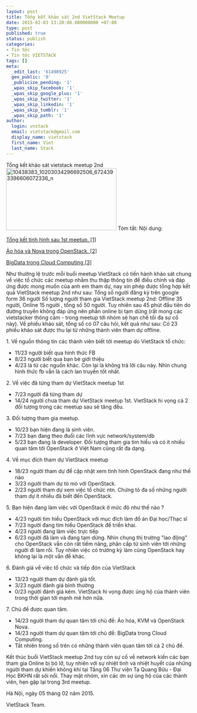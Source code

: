 ```yaml
---
layout: post
title: Tổng kết khảo sát 2nd VietStack Meetup
date: 2015-02-03 13:20:08.000000000 +07:00
type: post
published: true
status: publish
categories:
- Tin tức
- Tin tức VIETSTACK
tags: []
meta:
  _edit_last: '61498925'
  geo_public: '0'
  _publicize_pending: '1'
  _wpas_skip_facebook: '1'
  _wpas_skip_google_plus: '1'
  _wpas_skip_twitter: '1'
  _wpas_skip_linkedin: '1'
  _wpas_skip_tumblr: '1'
  _wpas_skip_path: '1'
author:
  login: vnstack
  email: vietstack@gmail.com
  display_name: vietstack
  first_name: Viet
  last_name: Stack
---
```

<p>Tổng kết khảo sát vietstack meetup 2nd <a href="https://vietstack.files.wordpress.com/2015/02/10438383_10203034296692506_6724393396606072336_n.jpg"><img class="aligncenter size-medium wp-image-448" src="{{ site.baseurl }}/assets/10438383_10203034296692506_6724393396606072336_n.jpg?w=300" alt="10438383_10203034296692506_6724393396606072336_n" width="300" height="169" /></a> Tóm tắt: Nội dung:</p>
<p><span class="text_exposed_show"> <a href="http://www.slideshare.net/vietstack/viet-stack-2nd-meetup-tong-ket-tinh-hinh-sau-1st-meetup">Tổng kết tình hình sau 1st meetup. [1]</a></span></p>
<p><span class="text_exposed_show"> <a href="http://www.slideshare.net/vietstack/aohoa-slide-vietstackv2">Ảo hóa và Nova trong OpenStack. [2]</a></span></p>
<p><span class="text_exposed_show"> <a href="http://www.slideshare.net/microlife/bigdata-cloudcomputingvietstack">BigData trong Cloud Computing [3]</a></span></p>
<p><!--more--> Như thường lệ trước mỗi buổi meetup VietStack có tiến hành khảo sát chung về việc tổ chức các meetup nhằm thu thập thông tin để điều chỉnh và đáp ứng được mong muốn của anh em tham dự, nay xin phép được tổng hợp kết quả VietStack meetup 2nd như sau: Tổng số người đăng ký trên google form 36 người Số lượng người tham gia VietStack meetup 2nd: Offline 35 người, Online 15 người , tổng số 50 người. Tuy nhiên sau 45 phút đầu tiên do đường truyền không đáp ứng nên phần online bị tạm dừng (rất mong các vietstacker thông cảm - trong meetup tới nhóm sẽ hạn chế tối đa sự cố này). Về phiếu khảo sát, tổng số có 07 câu hỏi, kết quả như sau: Có 23 phiếu khảo sát được thu lại từ những thành viên tham dự offline.</p>
<p>1. Về nguồn thông tin các thành viên biết tới meetup do VietStack tổ chức:</p>
<ul>
<li>11/23 người biết qua hình thức FB</li>
<li>8/23 người biết qua bạn bè giới thiệu</li>
<li>4/23 là từ các nguồn khác. Còn lại là không trả lời câu này. Nhìn chung hình thức fb vẫn là cách lan truyền tốt nhất.</li>
</ul>
<p>2. Về việc đã từng tham dự VietStack meetup 1st</p>
<ul>
<li>7/23 người đã từng tham dự</li>
<li>14/24 người chưa tham dự VietStack meetup 1st. VietStack hi vọng cả 2 đối tượng trong các meetup sau sẽ tăng đều.</li>
</ul>
<p>3. Đối tượng tham gia meetup.</p>
<ul>
<li>10/23 bạn hiện đang là sinh viên.</li>
<li>7/23 bạn đang theo đuổi các lĩnh vực network/system/db</li>
<li>5/23 bạn đang là developer. Đối tượng tham gia tìm hiểu và có ít nhiều quan tâm tới OpenStack ở Việt Nam cũng rất đa dạng.</li>
</ul>
<p>4. Về mục đích tham dự VietStack meetup</p>
<ul>
<li>18/23 người tham dự để cập nhật xem tình hình OpenStack đang như thế nào</li>
<li>3/23 người tham dự tò mò với OpenStack.</li>
<li>2/23 người tham dự xem việc tổ chức ntn. Chứng tỏ đa số những người tham dự ít nhiều đã biết đến OpenStack.</li>
</ul>
<p>5. Bạn hiện đang làm việc với OpenStack ở mức độ như thế nào ?</p>
<ul>
<li>4/23 người tìm hiểu OpenStack với mục đích làm đồ án Đại học/Thạc sĩ</li>
<li>7/23 người đang tìm hiểu OpenStack để triển khai.</li>
<li>4/23 người đang làm việc trực tiếp</li>
<li>6/23 người đã làm và đang tạm dừng. Nhìn chung thị trường "lao động" cho OpenStack vẫn còn rất tiềm năng, phân cấp từ sinh viên tới những người đi làm rồi. Tuy nhiên việc có trường kỳ làm cũng OpenStack hay không lại là một vấn đề khác.</li>
</ul>
<p>6. Đánh giá về việc tổ chức và tiếp đón của VietStack</p>
<ul>
<li>13/23 người tham dự đánh giá tốt.</li>
<li>3/23 người đánh giá bình thường</li>
<li>0/23 người đánh giá kém. VietStack hi vọng được ủng hộ của thành viên trong thời gian tới mạnh mẽ hơn nữa.</li>
</ul>
<p>7. Chủ đề được quan tâm.</p>
<ul>
<li>14/23 người tham dự quan tâm tới chủ đề: Ảo hóa, KVM và OpenStack Nova.</li>
<li>14/23 người tham dự quan tâm tới chủ đề: BigData trong Cloud Computing.</li>
<li>Tất nhiên trong số trên có những thành viên quan tâm tới cả 2 chủ đề.</li>
</ul>
<p>Kết thúc buổi VietStack meetup 2nd tuy còn sự cố về network kiến các bạn tham gia Online bị bỏ lỡ, tuy nhiên với sự nhiệt tình và nhiệt huyết của những người tham dự khiến không khí tại Tầng 06 Thư viện Tạ Quang Bửu - Đại Học BKHN rất sôi nổi. Thay mặt nhóm, xin các ơn sự ủng hộ của các thành viên, hẹn gặp lại trong 3rd meetup.</p>
<p>Hà Nội, ngày 05 tháng 02 năm 2015.</p>
<p>VietStack Team.</p>
